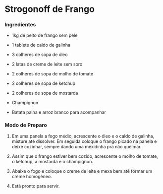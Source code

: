 #  Strogonoff de Frango

### Ingredientes

- 1kg de peito de frango sem pele

- 1 tablete de caldo de galinha

- 3 colheres de sopa de óleo

- 2 latas de creme de leite sem soro

- 2 colheres de sopa de molho de tomate

- 2 colheres de sopa de ketchup

- 2 colheres de sopa de mostarda

- Champignon

- Batata palha e arroz branco para acompanhar



### Modo de Preparo

1. Em uma panela a fogo médio, acrescente o óleo e o caldo de galinha, misture até dissolver. Em seguida coloque o frango picado na panela e deixe cozinhar, sempre dando uma mexidinha pra não queimar.

2. Assim que o frango estiver bem cozido, acrescente o molho de tomate, o ketchup, a mostarda e o champignon.

3. Abaixe o fogo e coloque o creme de leite e mexa bem até formar um creme homogêneo.

4. Está pronto para servir.
